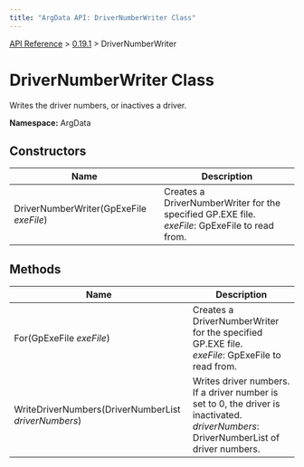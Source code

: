 ```yaml
---
title: "ArgData API: DriverNumberWriter Class"
---
```


[API Reference](/argdata/api) &gt; [0.19.1](/argdata/api/0.19.1) &gt; DriverNumberWriter

# DriverNumberWriter Class

Writes the driver numbers, or inactives a driver.

**Namespace:** ArgData

## Constructors

<table class="table table-bordered table-striped ">
<thead>
  <tr>
    <th>Name</th>
    <th>Description</th>
  </tr>
</thead>
<tbody>
  <tr>
    <td>DriverNumberWriter(GpExeFile <em>exeFile</em>)</td>
    <td>Creates a DriverNumberWriter for the specified GP.EXE file.<br /><em>exeFile</em>: GpExeFile to read from.<br /></td>
  </tr>
</tbody>
</table>


## Methods

<table class="table table-bordered table-striped ">
<thead>
  <tr>
    <th>Name</th>
    <th>Description</th>
  </tr>
</thead>
<tbody>
  <tr>
    <td>For(GpExeFile <em>exeFile</em>)</td>
    <td>Creates a DriverNumberWriter for the specified GP.EXE file.<br /><em>exeFile</em>: GpExeFile to read from.<br /></td>
  </tr>
  <tr>
    <td>WriteDriverNumbers(DriverNumberList <em>driverNumbers</em>)</td>
    <td>Writes driver numbers. If a driver number is set to 0, the driver is inactivated.<br /><em>driverNumbers</em>: DriverNumberList of driver numbers.<br /></td>
  </tr>
</tbody>
</table>


